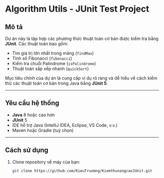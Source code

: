 # Algorithm Utils - JUnit Test Project

## Mô tả
Dự án này là tập hợp các phương thức thuật toán cơ bản được kiểm tra bằng **JUnit**. Các thuật toán bao gồm:
- Tìm giá trị lớn nhất trong mảng (`findMax`)
- Tính số Fibonacci (`fibonacci`)
- Kiểm tra chuỗi Palindrome (`isPalindrome`)
- Thuật toán sắp xếp nhanh (`quickSort`)

Mục tiêu chính của dự án là cung cấp ví dụ rõ ràng và dễ hiểu về cách kiểm thử các thuật toán cơ bản trong Java bằng **JUnit 5**.

---

## Yêu cầu hệ thống
- **Java** 8 hoặc cao hơn
- **JUnit** 5
- IDE hỗ trợ Java (IntelliJ IDEA, Eclipse, VS Code, v.v.)
- Maven hoặc Gradle (tuỳ chọn)

---

## Cách sử dụng

1. Clone repository về máy của bạn:
   ```bash
   git clone https://github.com/KieuTruomng/KiemthunangcaoJUnit.git
